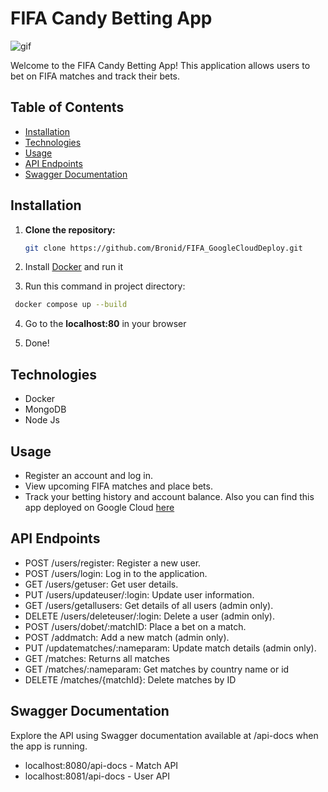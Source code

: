 # FIFA Candy Betting App

![gif](https://i.imgur.com/inMemHF.gif)

Welcome to the FIFA Candy Betting App! This application allows users to bet on FIFA matches and track their bets.

## Table of Contents

- [Installation](#installation)
- [Technologies](#technologies)
- [Usage](#usage)
- [API Endpoints](#api-endpoints)
- [Swagger Documentation](#swagger-documentation)

## Installation

1. **Clone the repository:**

   ```bash
   git clone https://github.com/Bronid/FIFA_GoogleCloudDeploy.git
   ```

2. Install [Docker](https://docs.docker.com/get-docker/) and run it

3. Run this command in project directory:
  ```bash
   docker compose up --build
   ```

4. Go to the **localhost:80** in your browser
   
5. Done!

## Technologies
- Docker
- MongoDB
- Node Js

## Usage
- Register an account and log in.
- View upcoming FIFA matches and place bets.
- Track your betting history and account balance.
Also you can find this app deployed on Google Cloud [here](https://fifa-project-frontend-gur6ebemfq-ew.a.run.app/)

## API Endpoints
- POST /users/register: Register a new user.
- POST /users/login: Log in to the application.
- GET /users/getuser: Get user details.
- PUT /users/updateuser/:login: Update user information.
- GET /users/getallusers: Get details of all users (admin only).
- DELETE /users/deleteuser/:login: Delete a user (admin only).
- POST /users/dobet/:matchID: Place a bet on a match.
- POST /addmatch: Add a new match (admin only).
- PUT /updatematches/:nameparam: Update match details (admin only).
- GET /matches: Returns all matches
- GET /matches/:nameparam: Get matches by country name or id
- DELETE /matches/{matchId}: Delete matches by ID

## Swagger Documentation
Explore the API using Swagger documentation available at /api-docs when the app is running.
- localhost:8080/api-docs - Match API
- localhost:8081/api-docs - User API
